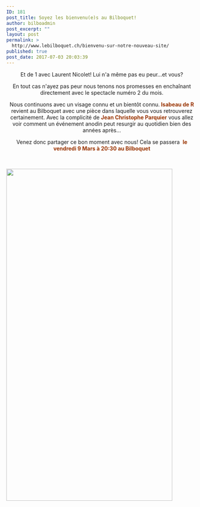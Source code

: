 ```yaml
---
ID: 181
post_title: Soyez les bienvenu(e)s au Bilboquet!
author: bilboadmin
post_excerpt: ""
layout: post
permalink: >
  http://www.lebilboquet.ch/bienvenu-sur-notre-nouveau-site/
published: true
post_date: 2017-07-03 20:03:39
---
```

<p style="text-align: center;">Et de 1 avec Laurent Nicolet! Lui n'a même pas eu peur...et vous?</p>
<p style="text-align: center;">En tout cas n'ayez pas peur nous tenons nos promesses en enchaînant directement avec le spectacle numéro 2 du mois.</p>
<p style="text-align: center;">Nous continuons avec un visage connu et un bientôt connu.<span style="color: #993300;"><strong> Isabeau de R</strong> </span>revient au Bilboquet avec une pièce dans laquelle vous vous retrouverez certainement. Avec la complicité de <span style="color: #993300;"><strong>Jean Christophe Parquier</strong></span> vous allez voir comment un événement anodin peut resurgir au quotidien bien des années après...</p>
<p style="text-align: center;">Venez donc partager ce bon moment avec nous! Cela se passera  <span style="color: #993300;"><strong>le vendredi 9 Mars à 20:30 au Bilboquet</strong></span></p>
&nbsp;

<strong style="color: #993300; text-align: center;"><img class="aligncenter wp-image-61 size-full" src="http://www.lebilboquet.ch/wp-content/uploads/2017/06/10.Scene-de-Mariage.jpg" alt="" width="438" height="875" /></strong>